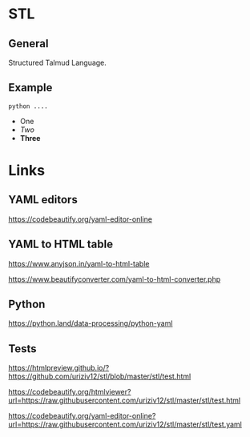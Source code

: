 # STL

## General
Structured Talmud Language.

## Example
```commandline
python ....
```

* One
* *Two*
* **Three**


# Links

## YAML editors
https://codebeautify.org/yaml-editor-online

## YAML to HTML table
https://www.anyjson.in/yaml-to-html-table

https://www.beautifyconverter.com/yaml-to-html-converter.php

## Python
https://python.land/data-processing/python-yaml

## Tests
https://htmlpreview.github.io/?https://github.com/uriziv12/stl/blob/master/stl/test.html

https://codebeautify.org/htmlviewer?url=https://raw.githubusercontent.com/uriziv12/stl/master/stl/test.html

https://codebeautify.org/yaml-editor-online?url=https://raw.githubusercontent.com/uriziv12/stl/master/stl/test.yaml